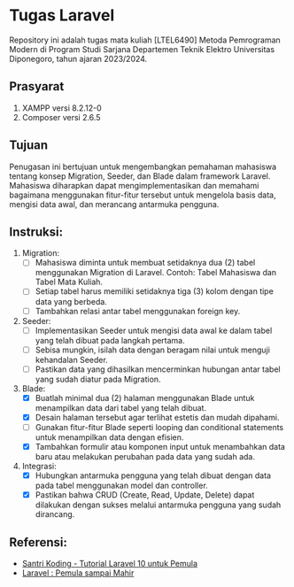 # Tugas Laravel
Repository ini adalah tugas mata kuliah [LTEL6490] Metoda Pemrograman Modern di Program Studi Sarjana Departemen Teknik Elektro Universitas Diponegoro, tahun ajaran 2023/2024.

## Prasyarat
1. XAMPP versi 8.2.12-0
2. Composer versi 2.6.5

## Tujuan

Penugasan ini bertujuan untuk mengembangkan pemahaman mahasiswa tentang konsep Migration, Seeder, dan Blade dalam framework Laravel. Mahasiswa diharapkan dapat mengimplementasikan dan memahami bagaimana menggunakan fitur-fitur tersebut untuk mengelola basis data, mengisi data awal, dan merancang antarmuka pengguna.


## Instruksi:

1. Migration:
   - [ ] Mahasiswa diminta untuk membuat setidaknya dua (2) tabel menggunakan Migration di Laravel. Contoh: Tabel Mahasiswa dan Tabel Mata Kuliah.
   - [ ] Setiap tabel harus memiliki setidaknya tiga (3) kolom dengan tipe data yang berbeda.
   - [ ] Tambahkan relasi antar tabel menggunakan foreign key.

2. Seeder:
   - [ ] Implementasikan Seeder untuk mengisi data awal ke dalam tabel yang telah dibuat pada langkah pertama.
   - [ ] Sebisa mungkin, isilah data dengan beragam nilai untuk menguji kehandalan Seeder.
   - [ ] Pastikan data yang dihasilkan mencerminkan hubungan antar tabel yang sudah diatur pada Migration.

3. Blade:
   - [x] Buatlah minimal dua (2) halaman menggunakan Blade untuk menampilkan data dari tabel yang telah dibuat.
   - [x] Desain halaman tersebut agar terlihat estetis dan mudah dipahami.
   - [ ] Gunakan fitur-fitur Blade seperti looping dan conditional statements untuk menampilkan data dengan efisien.
   - [x] Tambahkan formulir atau komponen input untuk menambahkan data baru atau melakukan perubahan pada data yang sudah ada.

4. Integrasi:
   - [x] Hubungkan antarmuka pengguna yang telah dibuat dengan data pada tabel menggunakan model dan controller.
   - [x] Pastikan bahwa CRUD (Create, Read, Update, Delete) dapat dilakukan dengan sukses melalui antarmuka pengguna yang sudah dirancang.

## Referensi:

- [Santri Koding - Tutorial Laravel 10 untuk Pemula](https://santrikoding.com/tutorial-set/tutorial-laravel-10-untuk-pemula)
- [Laravel : Pemula sampai Mahir](https://www.udemy.com/course/laravel-pemula-sampai-mahir/)

